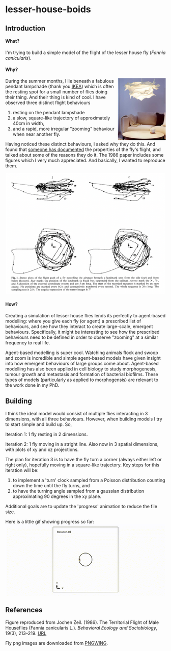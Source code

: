 # lesser-house-boids

## Introduction

#### What?
I'm trying to build a simple model of the flight of the lesser house fly (_Fannia canicularis_).

#### Why?

<img align="right" src="pendant.jpg" width="150px">
<p>During the summer months, I lie beneath a fabulous pendant lampshade (thank you <a href="https://www.ikea.com/gb/en/p/krusning-pendant-lamp-shade-white-50259921/">IKEA</a>) which is often the resting spot for a small number of flies doing their thing. And their thing is kind of cool. I have observed three distinct flight behaviours
	<ol>
		<li>resting on the pendant lampshade</li>
		<li>a slow, square-like trajectory of approximately 40cm in width,</li>
			<li>and a rapid, more irregular "zooming" behaviour when near another fly.</li>
	</ol>
</p>
<p>Having noticed these distinct behaviours, I asked why they do this. And found that <a href="https://www.jstor.org/stable/4599948">someone has documented</a> the properties of the fly's flight, and talked about some of the reasons they do it. The 1986 paper includes some figures which I very much appreciated. And basically, I wanted to reproduce them.</p>
<p align="center">
	<img src="Fig1_caption.png" width="500px">
</p>

#### How?

Creating a simulation of lesser house flies lends its perfectly to agent-based modelling: where you give each fly (or agent) a prescribed list of behaviours, and see how they interact to create large-scale, emergent behaviours. Specifically, it might be interesting to see how the prescribed behaviours need to be defined in order to observe "zooming" at a similar frequency to real life.

Agent-based modelling is super cool. Watching animals flock and swoop and zoom is incredible and simple agent-based models have given insight into how emergent behaviours of large groups come about. Agent-based modelling has also been applied in cell biology to study morphogenesis, tumour growth and metastasis and formation of bacterial biofilms. These types of models (particularly as applied to morphogensis) are relevant to the work done in my PhD.

## Building

I think the ideal model would consist of multiple flies interacting in 3 dimensions, with all three behaviours. However, when building models I try to start simple and build up. So,

Iteration 1: 1 fly resting in 2 dimensions.

Iteration 2: 1 fly moving in a stright line. Also now in 3 spatial dimensions, with plots of xy and xz projections.

The plan for iteration 3 is to have the fly turn a corner (always either left or right only), hopefully moving in a square-like trajectory.
Key steps for this iteration will be:
1. to implement a 'turn' clock sampled from a Poisson distribution counting down the time until the fly turns, and
2. to have the turning angle sampled from a gaussian distribution approximating 90 degrees in the xy plane.

Additional goals are to update the 'progress' animation to reduce the file size.

Here is a little gif showing progress so far:
![Progress](progress.gif)


## References

Figure reproduced from 
Jochen Zeil. (1986). The Territorial Flight of Male Houseflies (Fannia canicularis L.). _Behavioral Ecology and Sociobiology_, 19(3), 213–219. [URL](http://www.jstor.org/stable/4599948)

Fly png images are downloaded from [PNGWING](https://www.pngwing.com/).


